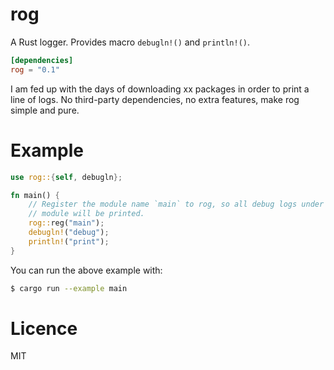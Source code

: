 # rog

A Rust logger. Provides macro `debugln!()` and `println!()`.

```toml
[dependencies]
rog = "0.1"
```

I am fed up with the days of downloading xx packages in order to print a line of logs. No third-party dependencies, no extra features, make rog simple and pure.

# Example

```rust
use rog::{self, debugln};

fn main() {
    // Register the module name `main` to rog, so all debug logs under the main
    // module will be printed.
    rog::reg("main");
    debugln!("debug");
    println!("print");
}
```

You can run the above example with:

```bash
$ cargo run --example main
```

# Licence

MIT
